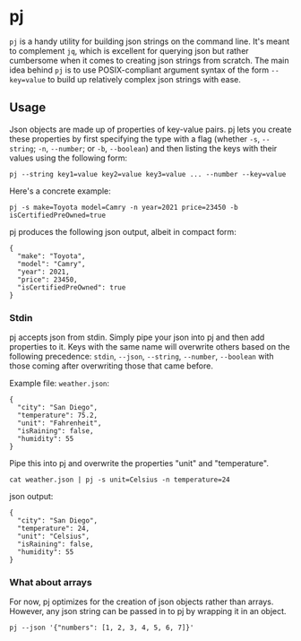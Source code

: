 # pj
`pj` is a handy utility for building json strings on the command line. It's meant to complement `jq`, which is excellent for querying json but rather cumbersome when it comes to creating json strings from scratch. The main idea behind `pj` is to use POSIX-compliant argument syntax of the form `--key=value` to build up relatively complex json strings with ease.

## Usage
Json objects are made up of properties of key-value pairs. pj lets you create these properties by first specifying the type with a flag (whether `-s`, `--string`; `-n`, `--number`; or `-b`, `--boolean`) and then listing the keys with their values using the following form:
```
pj --string key1=value key2=value key3=value ... --number --key=value
```
Here's a concrete example:
```
pj -s make=Toyota model=Camry -n year=2021 price=23450 -b isCertifiedPreOwned=true
```
pj produces the following json output, albeit in compact form:
```
{
  "make": "Toyota",
  "model": "Camry",
  "year": 2021,
  "price": 23450,
  "isCertifiedPreOwned": true
}
```

### Stdin
pj accepts json from stdin. Simply pipe your json into pj and then add properties to it. Keys with the same name will overwrite others based on the following precedence: `stdin`, `--json`, `--string`, `--number`, `--boolean` with those coming after overwriting those that came before.

Example file: `weather.json`:
```
{
  "city": "San Diego",
  "temperature": 75.2,
  "unit": "Fahrenheit",
  "isRaining": false,
  "humidity": 55
}
```
Pipe this into pj and overwrite the properties "unit" and "temperature".
```
cat weather.json | pj -s unit=Celsius -n temperature=24
```
json output:
```
{
  "city": "San Diego",
  "temperature": 24,
  "unit": "Celsius",
  "isRaining": false,
  "humidity": 55
}
```

### What about arrays
For now, pj optimizes for the creation of json objects rather than arrays. However, any json string can be passed in to pj by wrapping it in an object.
```
pj --json '{"numbers": [1, 2, 3, 4, 5, 6, 7]}'
```
